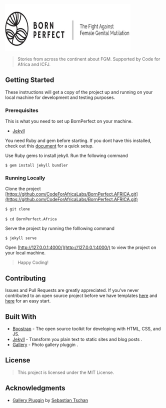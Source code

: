 
<img src="/img/logos/logo-transparent.jpg" height="150px" width="400px">


>Stories from across the continent about FGM. Supported by Code for Africa and ICFJ.




## Getting Started

These instructions will get a copy of the project up and running on your local machine for development and testing purposes.



### Prerequisites

This is what you need to set up BornPerfect on your machine.

- [Jekyll](https://jekyllrb.com/)

You need Ruby and gem before starting. If you dont have this installed, check out this [document](https://www.ruby-lang.org/en/documentation/installation/) for a quick setup. 

Use Ruby gems to install jekyll. Run the following command

```
$ gem install jekyll bundler
```




### Running Locally

Clone the project [https://github.com/CodeForAfricaLabs/BornPerfect.AFRICA.git](https://github.com/CodeForAfricaLabs/BornPerfect.AFRICA.git)

```
$ git clone

$ cd BornPerfect.Africa
```


Serve the project by running the folllowing command

```
$ jekyll serve

```
Open [http://127.0.0.1:4000/](http://127.0.0.1:4000/) to view the project on your local machine.

>Happy Coding!


## Contributing

Issues and Pull Requests are greatly appreciated. If you've never contributed to an open source project before we have templates [here](https://github.com/CodeForAfricaLabs/BornPerfect.AFRICA/issues) and [here](https://github.com/CodeForAfricaLabs/BornPerfect.AFRICA/pulls) for an easy start.


## Built With

* [Boostrap](https://getbootstrap.com/) -  The open source toolkit for developing with HTML, CSS, and JS.
* [Jekyll](https://jekyllrb.com/) - Transform you plain text to static sites and blog posts .
* [Gallery](https://github.com/blueimp/Gallery) - Photo gallery pluggin .


## License

>This project is licensed under the MIT License.


## Acknowledgments

* [Gallery Pluggin](https://github.com/blueimp/Gallery) by [Sebastian Tschan](https://github.com/blueimp)
